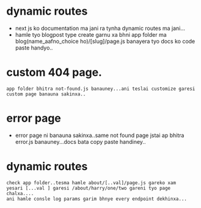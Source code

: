 # dynamic routes
 - next js ko documentation ma jani ra tynha dynamic routes ma jani...
 - hamle tyo blogpost type create garnu xa bhni app folder ma blog(name_aafno_choice ho)/[slug]/page.js banayera tyo docs ko code paste handyo..

# custom 404 page.
    app folder bhitra not-found.js banauney...ani teslai customize garesi custom page banauna sakinxa..

# error page
 - error page ni banauna sakinxa..same not found page jstai ap bhitra error.js banauney...docs bata copy paste handiney..

# dynamic routes
    check app folder..tesma hamle about/[..val]/page.js gareko xam
    yesari [...val ] garesi /about/harry/one/two gareni tyo page chalxa....
    ani hamle consle log params garim bhnye every endpoint dekhinxa...